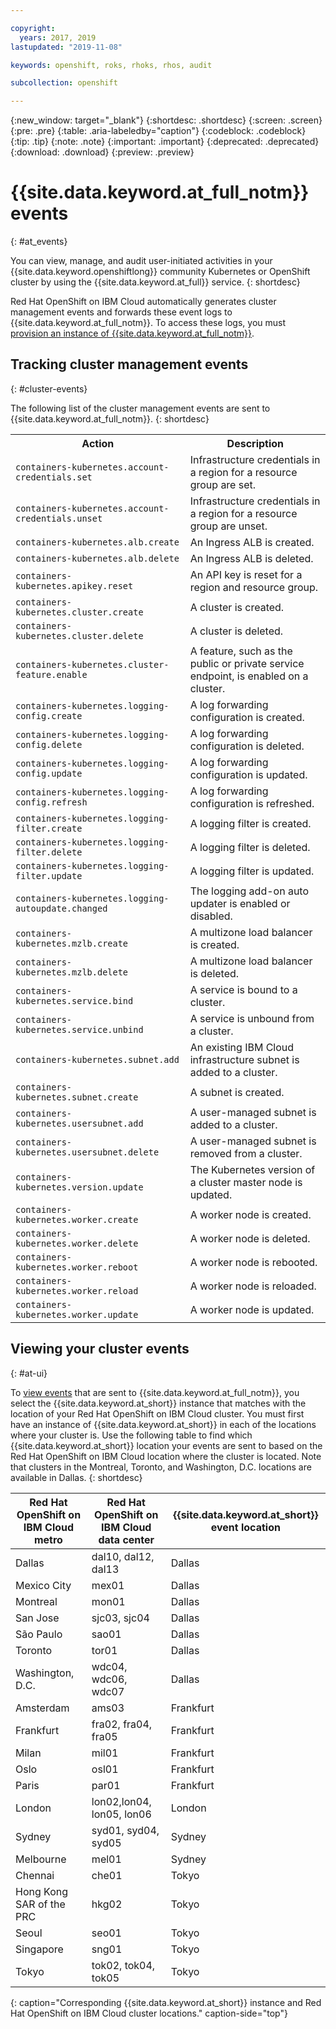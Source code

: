 ```yaml
---

copyright:
  years: 2017, 2019
lastupdated: "2019-11-08"

keywords: openshift, roks, rhoks, rhos, audit

subcollection: openshift

---
```


{:new_window: target="_blank"}
{:shortdesc: .shortdesc}
{:screen: .screen}
{:pre: .pre}
{:table: .aria-labeledby="caption"}
{:codeblock: .codeblock}
{:tip: .tip}
{:note: .note}
{:important: .important}
{:deprecated: .deprecated}
{:download: .download}
{:preview: .preview}

# {{site.data.keyword.at_full_notm}} events
{: #at_events}

You can view, manage, and audit user-initiated activities in your {{site.data.keyword.openshiftlong}} community Kubernetes or OpenShift cluster by using the {{site.data.keyword.at_full}} service.
{: shortdesc}

Red Hat OpenShift on IBM Cloud automatically generates cluster management events and forwards these event logs to {{site.data.keyword.at_full_notm}}. To access these logs, you must [provision an instance of {{site.data.keyword.at_full_notm}}](/docs/services/Activity-Tracker-with-LogDNA?topic=logdnaat-getting-started).

## Tracking cluster management events
{: #cluster-events}

The following list of the cluster management events are sent to {{site.data.keyword.at_full_notm}}.
{: shortdesc}

<table>
<tr>
<th>Action</th>
<th>Description</th></tr><tr>
<td><code>containers-kubernetes.account-credentials.set</code></td>
<td>Infrastructure credentials in a region for a resource group are set.</td></tr><tr>
<td><code>containers-kubernetes.account-credentials.unset</code></td>
<td>Infrastructure credentials in a region for a resource group are unset.</td></tr><tr>
<td><code>containers-kubernetes.alb.create</code></td>
<td>An Ingress ALB is created.</td></tr><tr>
<td><code>containers-kubernetes.alb.delete</code></td>
<td>An Ingress ALB is deleted.</td></tr><tr>
<td><code>containers-kubernetes.apikey.reset</code></td>
<td>An API key is reset for a region and resource group.</td></tr><tr>
<td><code>containers-kubernetes.cluster.create</code></td>
<td>A cluster is created.</td></tr><tr>
<td><code>containers-kubernetes.cluster.delete</code></td>
<td>A cluster is deleted.</td></tr><tr>
<td><code>containers-kubernetes.cluster-feature.enable</code></td>
<td>A feature, such as the public or private service endpoint, is enabled on a cluster.</td></tr><tr>
<td><code>containers-kubernetes.logging-config.create</code></td>
<td>A log forwarding configuration is created.</td></tr><tr>
<td><code>containers-kubernetes.logging-config.delete</code></td>
<td>A log forwarding configuration is deleted.</td></tr><tr>
<td><code>containers-kubernetes.logging-config.update</code></td>
<td>A log forwarding configuration is updated.</td></tr><tr>
<td><code>containers-kubernetes.logging-config.refresh</code></td>
<td>A log forwarding configuration is refreshed.</td></tr><tr>
<td><code>containers-kubernetes.logging-filter.create</code></td>
<td>A logging filter is created.</td></tr><tr>
<td><code>containers-kubernetes.logging-filter.delete</code></td>
<td>A logging filter is deleted.</td></tr><tr>
<td><code>containers-kubernetes.logging-filter.update</code></td>
<td>A logging filter is updated.</td></tr><tr>
<td><code>containers-kubernetes.logging-autoupdate.changed</code></td>
<td>The logging add-on auto updater is enabled or disabled.</td></tr><tr>
<td><code>containers-kubernetes.mzlb.create</code></td>
<td>A multizone load balancer is created.</td></tr><tr>
<td><code>containers-kubernetes.mzlb.delete</code></td>
<td>A multizone load balancer is deleted.</td></tr><tr>
<td><code>containers-kubernetes.service.bind</code></td>
<td>A service is bound to a cluster.</td></tr><tr>
<td><code>containers-kubernetes.service.unbind</code></td>
<td>A service is unbound from a cluster.</td></tr><tr>
<td><code>containers-kubernetes.subnet.add</code></td>
<td>An existing IBM Cloud infrastructure subnet is added to a cluster.</td></tr><tr>
<td><code>containers-kubernetes.subnet.create</code></td>
<td>A subnet is created.</td></tr><tr>
<td><code>containers-kubernetes.usersubnet.add</code></td>
<td>A user-managed subnet is added to a cluster.</td></tr><tr>
<td><code>containers-kubernetes.usersubnet.delete</code></td>
<td>A user-managed subnet is removed from a cluster.</td></tr><tr>
<td><code>containers-kubernetes.version.update</code></td>
<td>The Kubernetes version of a cluster master node is updated.</td></tr><tr>
<td><code>containers-kubernetes.worker.create</code></td>
<td>A worker node is created.</td></tr><tr>
<td><code>containers-kubernetes.worker.delete</code></td>
<td>A worker node is deleted.</td></tr><tr>
<td><code>containers-kubernetes.worker.reboot</code></td>
<td>A worker node is rebooted.</td></tr><tr>
<td><code>containers-kubernetes.worker.reload</code></td>
<td>A worker node is reloaded.</td></tr><tr>
<td><code>containers-kubernetes.worker.update</code></td>
<td>A worker node is updated.</td></tr>
</table>

## Viewing your cluster events
{: #at-ui}

To [view events](/docs/services/Activity-Tracker-with-LogDNA?topic=logdnaat-view_events) that are sent to {{site.data.keyword.at_full_notm}}, you select the {{site.data.keyword.at_short}} instance that matches with the location of your Red Hat OpenShift on IBM Cloud cluster. You must first have an instance of {{site.data.keyword.at_short}} in each of the locations where your cluster is. Use the following table to find which {{site.data.keyword.at_short}} location your events are sent to based on the Red Hat OpenShift on IBM Cloud location where the cluster is located. Note that clusters in the Montreal, Toronto, and Washington, D.C. locations are available in Dallas.
{: shortdesc}

| Red Hat OpenShift on IBM Cloud metro | Red Hat OpenShift on IBM Cloud data center | {{site.data.keyword.at_short}} event location |
|-----|-----|-----|
| Dallas | dal10, dal12, dal13 | Dallas |
| Mexico City | mex01 | Dallas |
| Montreal | mon01 | Dallas |
| San Jose | sjc03, sjc04 | Dallas |
| São Paulo | sao01 | Dallas |
| Toronto | tor01 | Dallas |
| Washington, D.C. | wdc04, wdc06, wdc07 | Dallas |
| Amsterdam | ams03 | Frankfurt |
| Frankfurt | fra02, fra04, fra05 | Frankfurt |
| Milan | mil01 | Frankfurt |
| Oslo | osl01 | Frankfurt |
| Paris | par01 | Frankfurt |
| London | lon02,lon04, lon05, lon06 | London |
| Sydney | syd01, syd04, syd05 | Sydney |
| Melbourne | mel01 | Sydney |
| Chennai | che01 | Tokyo |
| Hong Kong<br>SAR of the PRC | hkg02 | Tokyo |
| Seoul | seo01 | Tokyo |
| Singapore | sng01 | Tokyo |
| Tokyo | tok02, tok04, tok05 | Tokyo |
{: caption="Corresponding {{site.data.keyword.at_short}} instance and Red Hat OpenShift on IBM Cloud cluster locations." caption-side="top"}




